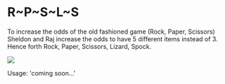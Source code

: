 # R~P~S~L~S
To increase the odds of the old fashioned game (Rock, Paper, Scissors) Sheldon and Raj increase the odds to have 5 different items instead of 3.  Hence forth Rock, Paper, Scissors, Lizard, Spock.

![](http://i.imgur.com/wMA0a7D.jpg)

Usage: 'coming soon...'
